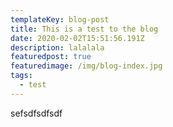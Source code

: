 ```yaml
---
templateKey: blog-post
title: This is a test to the blog
date: 2020-02-02T15:51:56.191Z
description: lalalala
featuredpost: true
featuredimage: /img/blog-index.jpg
tags:
  - test
---
```

sefsdfsdfsdf
